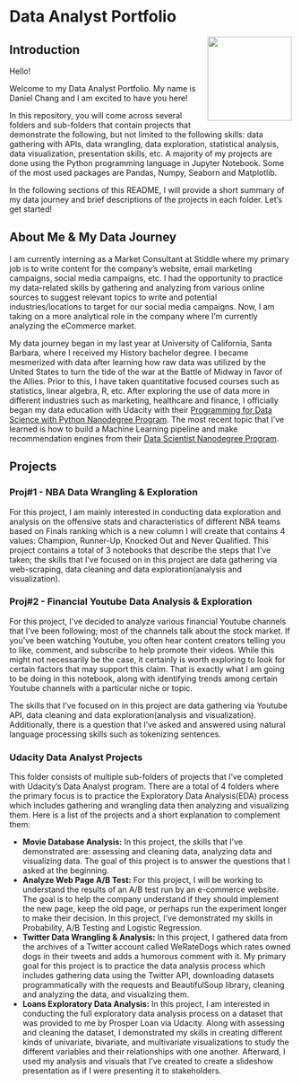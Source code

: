 # Data Analyst Portfolio
<img align ="right" width="150" height="150" src="https://user-images.githubusercontent.com/92649864/160303115-d50e6e48-5061-4221-b063-2afd0263ac26.png">

## Introduction
Hello!

Welcome to my Data Analyst Portfolio. My name is Daniel Chang and I am excited to have you here! 

In this repository, you will come across several folders and sub-folders that contain projects that demonstrate the following, but not limited to the following skills: data gathering with APIs, data wrangling, data exploration, statistical analysis, data visualization, presentation skills, etc. A majority of my projects are done using the Python programming language in Jupyter Notebook. Some of the most used packages are Pandas, Numpy, Seaborn and Matplotlib. 

In the following sections of this README, I will provide a short summary of my data journey and brief descriptions of the projects in each folder. Let’s get started! 

## About Me & My Data Journey
I am currently interning as a Market Consultant at Stiddle where my primary job is to write content for the company’s website, email marketing campaigns, social media campaigns, etc. I had the opportunity to practice my data-related skills by gathering and analyzing from various online sources to suggest relevant topics to write and potential industries/locations to target for our social media campaigns. Now, I am taking on a more analytical role in the company where I’m currently analyzing the eCommerce market. 

My data journey began in my last year at University of California, Santa Barbara, where I received my History bachelor degree. I became mesmerized with data after learning how raw data was utilized by the United States to turn the tide of the war at the Battle of Midway in favor of the Allies. Prior to this, I have taken quantitative focused courses such as statistics, linear algebra, R, etc. After exploring the use of data more in different industries such as marketing, healthcare and finance, I officially began my data education with Udacity with their [Programming for Data Science with Python Nanodegree Program](https://www.udacity.com/course/programming-for-data-science-nanodegree--nd104). The most recent topic that I’ve learned is how to build a Machine Learning pipeline and make recommendation engines from their [Data Scientist Nanodegree Program](https://www.udacity.com/course/data-scientist-nanodegree--nd025).

## Projects 
### Proj#1 - NBA Data Wrangling & Exploration
For this project, I am mainly interested in conducting data exploration and analysis on the offensive stats and characteristics of different NBA teams based on Finals ranking which is a new column I will create that contains 4 values: Champion, Runner-Up, Knocked Out and Never Qualified. This project contains a total of 3 notebooks that describe the steps that I’ve taken; the skills that I’ve focused on in this project are data gathering via web-scraping, data cleaning and data exploration(analysis and visualization). 

### Proj#2 - Financial Youtube Data Analysis & Exploration
For this project, I've decided to analyze various financial Youtube channels that I've been following; most of the channels talk about the stock market. If you've been watching Youtube, you often hear content creators telling you to like, comment, and subscribe to help promote their videos. While this might not necessarily be the case, it certainly is worth exploring to look for certain factors that may support this claim. That is exactly what I am going to be doing in this notebook, along with identifying trends among certain Youtube channels with a particular niche or topic. 

The skills that I’ve focused on in this project are data gathering via Youtube API, data cleaning and data exploration(analysis and visualization). Additionally, there is a question that I’ve asked and answered using natural language processing skills such as tokenizing sentences. 

### Udacity Data Analyst Projects
This folder consists of multiple sub-folders of projects that I’ve completed with Udacity’s Data Analyst program. There are a total of 4 folders where the primary focus is to practice the Exploratory Data Analysis(EDA) process which includes gathering and wrangling data then analyzing and visualizing them. Here is a list of the projects and a short explanation to complement them: 
- **Movie Database Analysis:** In this project, the skills that I’ve demonstrated are: assessing and cleaning data, analyzing data and visualizing data. The goal of this project is to answer the questions that I asked at the beginning. 
- **Analyze Web Page A/B Test:** For this project, I will be working to understand the results of an A/B test run by an e-commerce website. The goal is  to help the company understand if they should implement the new page, keep the old page, or perhaps run the experiment longer to make their decision. In this project, I’ve demonstrated my skills in Probability, A/B Testing and Logistic Regression. 
- **Twitter Data Wrangling & Analysis:** In this project, I gathered data from the archives of a Twitter account called WeRateDogs which rates owned dogs in their tweets and adds a humorous comment with it. My primary goal for this project is to practice the data analysis process which includes gathering data using the Twitter API, downloading datasets programmatically with the requests and BeautifulSoup library, cleaning and analyzing the data, and visualizing them. 
- **Loans Exploratory Data Analysis:** In this project, I am interested in conducting the full exploratory data analysis process on a dataset that was provided to me by Prosper Loan via Udacity. Along with assessing and cleaning the dataset, I demonstrated my skills in creating different kinds of univariate, bivariate, and multivariate visualizations to study the different variables and their relationships with one another. Afterward, I used my analysis and visuals that I’ve created to create a slideshow presentation as if I were presenting it to stakeholders. 


